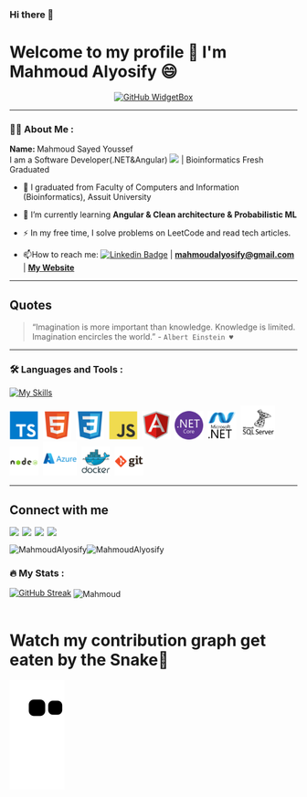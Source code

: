 ### Hi there 👋

<!--
**MahmoudAlyosify/MahmoudAlyosify** is a ✨ _special_ ✨ repository because its `README.md` (this file) appears on your GitHub profile.

Here are some ideas to get you started:

- 🔭 I’m currently working on ...
- 🌱 I’m currently learning ...
- 👯 I’m looking to collaborate on ...
- 🤔 I’m looking for help with ...
- 💬 Ask me about ...
- 📫 How to reach me: ...
- 😄 Pronouns: ...
- ⚡ Fun fact: ...
-->
# Welcome to my profile 👋 I'm Mahmoud Alyosify 😄
<p align="center">
  <a href="https://github.com/MahmoudAlyosify/github-widgetbox">
    <img width="60%" height="50%" src="https://github-widgetbox.vercel.app/api/profile?username=MahmoudAlyosify&data=followers,repositories,stars,commits" alt="GitHub WidgetBox" />
  </a>
</p>

---
### :man_technologist: About Me :  

<b> Name: </b> Mahmoud Sayed Youssef </br>
I am a Software Developer(.NET&Angular)  <img src="https://media.giphy.com/media/WUlplcMpOCEmTGBtBW/giphy.gif" width="30"> | Bioinformatics Fresh Graduated

- :telescope: I graduated from Faculty of Computers and Information (Bioinformatics), Assuit University

- :seedling: I’m currently learning **Angular & Clean architecture & Probabilistic ML**

- :zap: In my free time, I solve problems on LeetCode and read tech articles.

- :mailbox:How to reach me:  [![Linkedin Badge](https://img.shields.io/badge/-Mahmoud-blue?style=flat&logo=Linkedin&logoColor=white)](https://www.linkedin.com/in/mahmoudalyosify/)  |  **mahmoudalyosify@gmail.com** | <a href="https://mahmoudalyosifysite.github.io/" target="_blank"><b>My Website</b></a>

  
---
Quotes
-----
> “Imagination is more important than knowledge. Knowledge is limited. Imagination encircles the world.” - `Albert Einstein ♥️`
-----
### :hammer_and_wrench: Languages and Tools :

[![My Skills](https://skills.thijs.gg/icons?i=c,cpp,cs,r,pyjava)](https://skills.thijs.gg)
<div>
  <img src="https://github.com/devicons/devicon/blob/master/icons/typescript/typescript-original.svg" title="TypeScript" alt="TypeScript" width="50" height="50"/>&nbsp;
  <img src="https://github.com/devicons/devicon/blob/master/icons/html5/html5-original.svg" title="HTML5" alt="HTML" width="50" height="50"/>&nbsp;
  <img src="https://github.com/devicons/devicon/blob/master/icons/css3/css3-original.svg"  title="CSS3" alt="CSS" width="50" height="50"/>&nbsp;
  <img src="https://github.com/devicons/devicon/blob/master/icons/javascript/javascript-original.svg" title="JavaScript" alt="JavaScript" width="50" height="50"/>&nbsp;
  <img src="https://github.com/devicons/devicon/blob/master/icons/angularjs/angularjs-original.svg" title="AngularJS" alt="AngularJS" width="50" height="50"/>&nbsp;
  <img src="https://github.com/devicons/devicon/blob/master/icons/dotnetcore/dotnetcore-original.svg" title=".NET Core" alt=".NET Core" width="50" height="50"/>&nbsp;
  <img src="https://github.com/devicons/devicon/blob/master/icons/dot-net/dot-net-original-wordmark.svg" title=".NET Framework" alt=".NET Framework" width="50" height="50"/>&nbsp;
  <img src="https://github.com/devicons/devicon/blob/master/icons/microsoftsqlserver/microsoftsqlserver-plain-wordmark.svg" title="SQL Server" alt="SQL Server" width="60" height="60"/>&nbsp;
  <img src="https://github.com/devicons/devicon/blob/master/icons/nodejs/nodejs-original-wordmark.svg" title="Node.js" alt="Node.js" width="50" height="50"/>&nbsp;
  <img src="https://github.com/devicons/devicon/blob/master/icons/azure/azure-original-wordmark.svg" title="Azure" alt="Azure" width="60" height="60"/>&nbsp;
  <img src="https://github.com/devicons/devicon/blob/master/icons/docker/docker-original-wordmark.svg" title="Docker" alt="Docker" width="50" height="50"/>&nbsp;
  <img src="https://github.com/devicons/devicon/blob/master/icons/git/git-original-wordmark.svg" title="Git" alt="Git" width="50" height="50"/>
</div>

-----
Connect with me 
-----------------------------------------------------
[<img align="left" width="22px" src="https://www.svgrepo.com/show/157006/linkedin.svg" />][linkedin]
[<img align="left" width="22px" src="https://www.svgrepo.com/show/349563/whatsapp.svg" />][whatsapp]
[<img align="left" width="22px" src="https://www.svgrepo.com/show/157810/facebook.svg" />][facebook]
[<img align="left" width="25px" src="https://user-images.githubusercontent.com/59246305/190517045-04179323-82d2-4b65-889d-752e92bd1626.png" />][My_Website]
</br>


[facebook]: https://www.facebook.com/MahmoudAlyosify/
[linkedin]: https://www.linkedin.com/in/mahmoudalyosify/
[whatsapp]: https://wa.me/+201145557959
[My_Website]: https://mahmoudalyosifysite.github.io/

<img src="https://github-readme-stats.vercel.app/api?username=MahmoudAlyosify&show_icons=true&locale=en&bg_color=0D1117&hide_border=true&theme=discord_old_blurple" alt="MahmoudAlyosify" align="left"/> <img src="https://github-readme-stats.vercel.app/api/top-langs?username=MahmoudAlyosify&show_icons=true&locale=en&layout=compact&bg_color=0D1117&hide_border=true&theme=discord_old_blurple" alt="MahmoudAlyosify"/>
### :fire: My Stats :

[![GitHub Streak](http://github-readme-streak-stats.herokuapp.com?user=Mona400&theme=neon-dark)](https://git.io/streak-stats)
<img align="center" src="https://github-profile-trophy.vercel.app/?username=MahmoudAlyosify&row=1&column=6" alt="Mahmoud" />
<img src="https://user-images.githubusercontent.com/59246305/191567487-0c6fb2ed-e5ef-495d-9dd2-cbeabb35d703.gif" width="1100" height="3">


# Watch my contribution graph get eaten by the Snake🐍
![snake gif](https://github.com/MahmoudAlyosify/MahmoudAlyosify/blob/output/github-contribution-grid-snake.svg)


